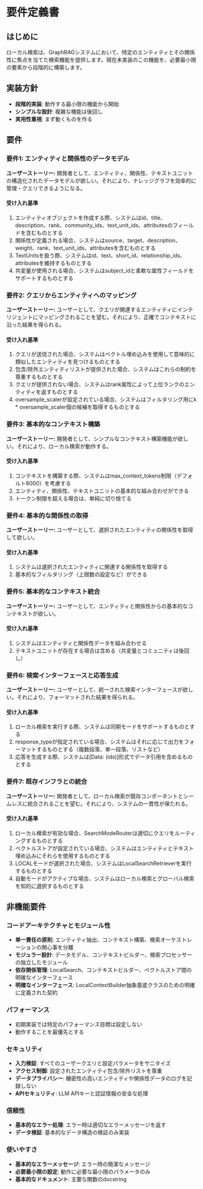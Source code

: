# 要件定義書

## はじめに

ローカル検索は、GraphRAGシステムにおいて、特定のエンティティとその関係性に焦点を当てた検索機能を提供します。現在未実装のこの機能を、必要最小限の要素から段階的に構築します。

## 実装方針

- **段階的実装**: 動作する最小限の機能から開始
- **シンプルな設計**: 複雑な機能は後回し
- **実用性重視**: まず動くものを作る

## 要件

### 要件1: エンティティと関係性のデータモデル

**ユーザーストーリー:** 開発者として、エンティティ、関係性、テキストユニットの構造化されたデータモデルが欲しい。それにより、ナレッジグラフを効率的に管理・クエリできるようになる。

#### 受け入れ基準

1. エンティティオブジェクトを作成する際、システムはid、title、description、rank、community_ids、text_unit_ids、attributesのフィールドを含むものとする
2. 関係性が定義される場合、システムはsource、target、description、weight、rank、text_unit_ids、attributesを含むものとする
3. TextUnitsを扱う際、システムはid、text、short_id、relationship_ids、attributesを維持するものとする
4. 共変量が使用される場合、システムはsubject_idと柔軟な属性フィールドをサポートするものとする

### 要件2: クエリからエンティティへのマッピング

**ユーザーストーリー:** ユーザーとして、クエリが関連するエンティティにインテリジェントにマッピングされることを望む。それにより、正確でコンテキストに沿った結果を得られる。

#### 受け入れ基準

1. クエリが送信された場合、システムはベクトル埋め込みを使用して意味的に類似したエンティティを見つけるものとする
2. 包含/除外エンティティリストが提供された場合、システムはこれらの制約を尊重するものとする
3. クエリが提供されない場合、システムはrank属性によって上位ランクのエンティティを返すものとする
4. oversample_scalerが設定されている場合、システムはフィルタリング用にk * oversample_scaler個の候補を取得するものとする

### 要件3: 基本的なコンテキスト構築

**ユーザーストーリー:** 開発者として、シンプルなコンテキスト構築機能が欲しい。それにより、ローカル検索が動作する。

#### 受け入れ基準

1. コンテキストを構築する際、システムはmax_context_tokens制限（デフォルト8000）を考慮する
2. エンティティ、関係性、テキストユニットの基本的な組み合わせができる
3. トークン制限を超える場合は、単純に切り捨てる

### 要件4: 基本的な関係性の取得

**ユーザーストーリー:** ユーザーとして、選択されたエンティティの関係性を取得して欲しい。

#### 受け入れ基準

1. システムは選択されたエンティティに関連する関係性を取得する
2. 基本的なフィルタリング（上限数の設定など）ができる

### 要件5: 基本的なコンテキスト統合

**ユーザーストーリー:** ユーザーとして、エンティティと関係性からの基本的なコンテキストが欲しい。

#### 受け入れ基準

1. システムはエンティティと関係性データを組み合わせる
2. テキストユニットが存在する場合は含める（共変量とコミュニティは後回し）

### 要件6: 検索インターフェースと応答生成

**ユーザーストーリー:** ユーザーとして、統一された検索インターフェースが欲しい。それにより、フォーマットされた結果を得られる。

#### 受け入れ基準

1. ローカル検索を実行する際、システムは同期モードをサポートするものとする
2. response_typeが指定されている場合、システムはそれに応じて出力をフォーマットするものとする（複数段落、単一段落、リストなど）
3. 応答を生成する際、システムは[Data: <source> (ids)]形式でデータ引用を含めるものとする

### 要件7: 既存インフラとの統合

**ユーザーストーリー:** 開発者として、ローカル検索が既存コンポーネントとシームレスに統合されることを望む。それにより、システムの一貫性が保たれる。

#### 受け入れ基準

1. ローカル検索が有効な場合、SearchModeRouterは適切にクエリをルーティングするものとする
2. ベクトルストアが設定されている場合、システムはエンティティとテキスト埋め込みにそれらを使用するものとする
3. LOCALモードが選択された場合、システムはLocalSearchRetrieverを実行するものとする
4. 自動モードがアクティブな場合、システムはローカル検索とグローバル検索を知的に選択するものとする

## 非機能要件

### コードアーキテクチャとモジュール性
- **単一責任の原則**: エンティティ抽出、コンテキスト構築、検索オーケストレーションの関心事を分離
- **モジュラー設計**: データモデル、コンテキストビルダー、検索プロセッサーの独立したモジュール
- **依存関係管理**: LocalSearch、コンテキストビルダー、ベクトルストア間の明確なインターフェース
- **明確なインターフェース**: LocalContextBuilder抽象基底クラスのための明確に定義された契約

### パフォーマンス
- 初期実装では特定のパフォーマンス目標は設定しない
- 動作することを最優先とする

### セキュリティ
- **入力検証**: すべてのユーザークエリと設定パラメータをサニタイズ
- **アクセス制御**: 設定されたエンティティ包含/除外リストを尊重
- **データプライバシー**: 機密性の高いエンティティや関係性データのログを記録しない
- **APIセキュリティ**: LLM APIキーと認証情報の安全な処理

### 信頼性
- **基本的なエラー処理**: エラー時は適切なエラーメッセージを返す
- **データ検証**: 基本的なデータ構造の検証のみ実装

### 使いやすさ
- **基本的なエラーメッセージ**: エラー時の簡潔なメッセージ
- **必要最小限の設定**: 動作に必要な最小限のパラメータのみ
- **基本的なドキュメント**: 主要な関数のdocstring